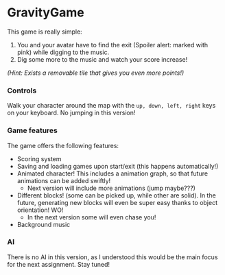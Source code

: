 # GravityGame

This game is really simple:

1. You and your avatar have to find the exit (Spoiler alert: marked with pink) while digging to the music.
2. Dig some more to the music and watch your score increase!

*(Hint: Exists a removable tile that gives you even more points!)*
 
### Controls

Walk your character around the map with the `up, down, left, right` keys on your keyboard. No jumping in this version!

### Game features

The game offers the following features:

- Scoring system
- Saving and loading games upon start/exit (this happens automatically!)
- Animated character! This includes a animation graph, so that future animations can be added swiftly!
	- Next version will include more animations (jump maybe???)
- Different blocks! (some can be picked up, while other are solid). In the future, generating new blocks will even be super easy thanks to object orientation! WO!
	- In the next version some will even chase you!
- Background music

### AI

There is no AI in this version, as I understood this would be the main focus for the next assignment. Stay tuned!